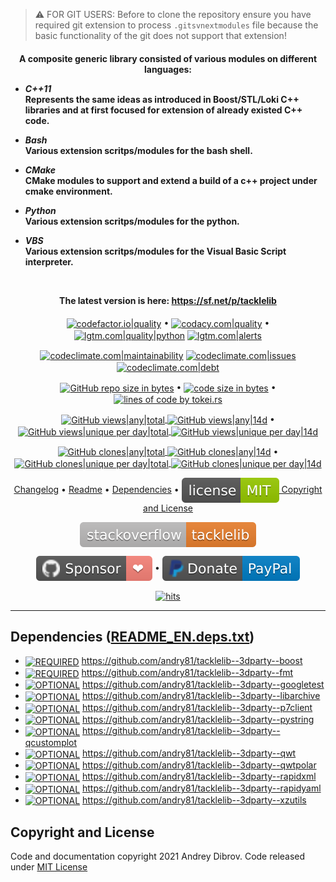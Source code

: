 > :warning: FOR GIT USERS: Before to clone the repository ensure you have required git extension to process `.gitsvnextmodules` file because the basic functionality of the git does not support that extension!

<h4 align="center">A composite generic library consisted of various modules on different languages:

<div align="left">

* <i>C++11</i><br/>
  Represents the same ideas as introduced in Boost/STL/Loki C++ libraries and
  at first focused for extension of already existed C++ code.<br/>

* <i>Bash</i><br/>
  Various extension scritps/modules for the bash shell.<br/>

* <i>CMake</i><br/>
  CMake modules to support and extend a build of a c++ project under cmake
  environment.<br/>
  
* <i>Python</i><br/>
  Various extension scritps/modules for the python.<br/>
  
* <i>VBS</i><br/>
  Various extension scritps/modules for the Visual Basic Script interpreter.<br/>
</div><br/>

The latest version is here: https://sf.net/p/tacklelib</h4>

<p align="center">
  <a href="https://www.codefactor.io/repository/github/andry81/tacklelib"><img src="https://img.shields.io/codefactor/grade/github/andry81/tacklelib?label=quality&logo=codefactor" valign="middle" alt="codefactor.io|quality" /></a>
  <!-- <a href="https://www.codefactor.io/repository/github/andry81/tacklelib"><img src="https://www.codefactor.io/repository/github/andry81/tacklelib/badge" valign="middle" alt="codefactor.io|quality" /></a> -->
• <a href="https://www.codacy.com/gh/andry81/tacklelib/dashboard?utm_source=github.com&amp;utm_medium=referral&amp;utm_content=andry81/tacklelib&amp;utm_campaign=Badge_Grade"><img src="https://img.shields.io/codacy/grade/f5c4d8059c76407b80ed0618d19d944e?label=quality&logo=codacy" valign="middle" alt="codacy.com|quality" /></a>
<!-- • <a href="https://www.codacy.com/gh/andry81/tacklelib/dashboard?utm_source=github.com&amp;utm_medium=referral&amp;utm_content=andry81/tacklelib&amp;utm_campaign=Badge_Grade"><img src="https://app.codacy.com/project/badge/Grade/f5c4d8059c76407b80ed0618d19d944e" valign="middle" alt="codacy.com|quality" /></a> -->
• <a href="https://lgtm.com/projects/g/andry81/tacklelib/context:python"><img src="https://img.shields.io/lgtm/grade/python/g/andry81/tacklelib.svg?label=quality: python&logo=lgtm" valign="middle" alt="lgtm.com|quality|python" /></a>
  <a href="https://lgtm.com/projects/g/andry81/tacklelib/alerts"><img src="https://img.shields.io/lgtm/alerts/github/andry81/tacklelib?label=alerts&logo=lgtm" valign="middle" alt="lgtm.com|alerts" /></a>
</p>

<p align="center">
  <a href="https://codeclimate.com/github/andry81/tacklelib/maintainability"><img src="https://api.codeclimate.com/v1/badges/0bcbb159098bb6d824fe/maintainability?logo=codeclimate" valign="middle" alt="codeclimate.com|maintainability" /></a>
  <a href="https://codeclimate.com/github/andry81/tacklelib/issues"><img src="https://img.shields.io/codeclimate/issues/andry81/tacklelib?logo=codeclimate" valign="middle" alt="codeclimate.com|issues" /></a>
  <a href="https://codeclimate.com/github/andry81/tacklelib/trends/technical_debt"><img src="https://img.shields.io/codeclimate/tech-debt/andry81/tacklelib?logo=codeclimate" valign="middle" alt="codeclimate.com|debt" /></a>
</p>

<p align="center">
  <a href="#"><img src="https://img.shields.io/github/repo-size/andry81/tacklelib?logo=github" valign="middle" alt="GitHub repo size in bytes" /></a>
• <a href="#"><img src="https://img.shields.io/github/languages/code-size/andry81/tacklelib?logo=github" valign="middle" alt="code size in bytes" /></a>
• <a href="https://github.com/XAMPPRocky/tokei"><img src="https://tokei.rs/b1/github/andry81/tacklelib?category=code" valign="middle" alt="lines of code by tokei.rs" /></a>
<!-- -- >
• <a href="https://github.com/XAMPPRocky/tokei"><img src="https://img.shields.io/tokei/lines/github/andry81/tacklelib?logo=tokei" valign="middle" alt="total lines by tokei.rs" /></a>
<!-- -->
</p>

<p align="center">
  <a href="https://github.com/andry81/tacklelib--gh-stats/commits/master/traffic/views">
    <img src="https://img.shields.io/badge/dynamic/json?color=success&label=Github%20views|all&query=count&url=https://github.com/andry81/tacklelib--gh-stats/raw/master/traffic/views/latest-accum.json?raw=True&logo=github" valign="middle" alt="GitHub views|any|total" />
    <img src="https://img.shields.io/badge/dynamic/json?color=success&label=14d&query=count&url=https://github.com/andry81/tacklelib--gh-stats/raw/master/traffic/views/latest.json?raw=True" valign="middle" alt="GitHub views|any|14d" /></a>
• <a href="https://github.com/andry81/tacklelib--gh-stats/commits/master/traffic/views">
    <img src="https://img.shields.io/badge/dynamic/json?color=success&label=Github%20views|unq&query=uniques&url=https://github.com/andry81/tacklelib--gh-stats/raw/master/traffic/views/latest-accum.json?raw=True&logo=github" valign="middle" alt="GitHub views|unique per day|total" />
    <img src="https://img.shields.io/badge/dynamic/json?color=success&label=14d&query=uniques&url=https://github.com/andry81/tacklelib--gh-stats/raw/master/traffic/views/latest.json?raw=True" valign="middle" alt="GitHub views|unique per day|14d" /></a>
</p>

<p align="center">
  <a href="https://github.com/andry81/tacklelib--gh-stats/commits/master/traffic/clones">
    <img src="https://img.shields.io/badge/dynamic/json?color=success&label=Github%20clones|all&query=count&url=https://github.com/andry81/tacklelib--gh-stats/raw/master/traffic/clones/latest-accum.json?raw=True&logo=github" valign="middle" alt="GitHub clones|any|total" />
    <img src="https://img.shields.io/badge/dynamic/json?color=success&label=14d&query=count&url=https://github.com/andry81/tacklelib--gh-stats/raw/master/traffic/clones/latest.json?raw=True" valign="middle" alt="GitHub clones|any|14d" /></a>
• <a href="https://github.com/andry81/tacklelib--gh-stats/commits/master/traffic/clones">
    <img src="https://img.shields.io/badge/dynamic/json?color=success&label=Github%20clones|unq&query=uniques&url=https://github.com/andry81/tacklelib--gh-stats/raw/master/traffic/clones/latest-accum.json?raw=True&logo=github" valign="middle" alt="GitHub clones|unique per day|total" />
    <img src="https://img.shields.io/badge/dynamic/json?color=success&label=14d&query=uniques&url=https://github.com/andry81/tacklelib--gh-stats/raw/master/traffic/clones/latest.json?raw=True" valign="middle" alt="GitHub clones|unique per day|14d" /></a>
</p>

<p align="center">
  <a href="https://github.com/andry81/tacklelib/blob/trunk/changelog.txt">Changelog</a>
• <a href="https://github.com/andry81/tacklelib/blob/trunk/README_EN.txt">Readme</a>
• <a href="#dependecies">Dependencies</a>
• <a href="#copyright-and-license"><img src="https://github.com/andry81/andry81/raw/master/badges/mit-license.svg" valign="middle" alt="copyright and license" />&nbsp;Copyright and License</a>
</p>

<p align="center">
  <a href="https://stackoverflow.com/search?q=tacklelib"><img src="https://github.com/andry81/tacklelib/raw/trunk/.github/badges/stackoverflow-tacklelib.svg" valign="middle" alt="stackoverflow search" /></a>
</p>

<p align="center">
  <a href="https://github.com/sponsors/andry81"><img src="https://github.com/andry81/andry81/raw/master/badges/github-sponsor.svg" valign="middle" alt="github sponsor" /></a>
• <a href="https://www.paypal.com/cgi-bin/webscr?item_name=Donation+to+tacklelib&cmd=_donations&business=andry%40inbox.ru"><img src="https://github.com/andry81/andry81/raw/master/badges/paypal-donate.svg" valign="middle" alt="paypal donate" /></a>
</p>

<!-- -->
<p align="center">
  <a href="#"><img src="https://hits.seeyoufarm.com/api/count/incr/badge.svg?url=https%3A%2F%2Fgithub.com%2Fandry81%2Ftacklelib&count_bg=%2379C83D&title_bg=%23555555&icon=&icon_color=%23E7E7E7&title=hits&edge_flat=false" valign="middle" alt="hits" /></a>
</p>
<!-- -->

---

## Dependencies<a name="dependecies"></a> (<a href="https://github.com/andry81/tacklelib/blob/trunk/README_EN.deps.txt">README_EN.deps.txt</a>)

* <a href="#"><img src="https://img.shields.io/static/v1?label=&message=REQUIRED&color=red" valign="middle" alt="REQUIRED" /></a> https://github.com/andry81/tacklelib--3dparty--boost
* <a href="#"><img src="https://img.shields.io/static/v1?label=&message=REQUIRED&color=red" valign="middle" alt="REQUIRED" /></a> https://github.com/andry81/tacklelib--3dparty--fmt
* <a href="#"><img src="https://img.shields.io/static/v1?label=&message=OPTIONAL&color=blue" valign="middle" alt="OPTIONAL" /></a> https://github.com/andry81/tacklelib--3dparty--googletest
* <a href="#"><img src="https://img.shields.io/static/v1?label=&message=OPTIONAL&color=blue" valign="middle" alt="OPTIONAL" /></a> https://github.com/andry81/tacklelib--3dparty--libarchive
* <a href="#"><img src="https://img.shields.io/static/v1?label=&message=OPTIONAL&color=blue" valign="middle" alt="OPTIONAL" /></a> https://github.com/andry81/tacklelib--3dparty--p7client
* <a href="#"><img src="https://img.shields.io/static/v1?label=&message=OPTIONAL&color=blue" valign="middle" alt="OPTIONAL" /></a> https://github.com/andry81/tacklelib--3dparty--pystring
* <a href="#"><img src="https://img.shields.io/static/v1?label=&message=OPTIONAL&color=blue" valign="middle" alt="OPTIONAL" /></a> https://github.com/andry81/tacklelib--3dparty--qcustomplot
* <a href="#"><img src="https://img.shields.io/static/v1?label=&message=OPTIONAL&color=blue" valign="middle" alt="OPTIONAL" /></a> https://github.com/andry81/tacklelib--3dparty--qwt
* <a href="#"><img src="https://img.shields.io/static/v1?label=&message=OPTIONAL&color=blue" valign="middle" alt="OPTIONAL" /></a> https://github.com/andry81/tacklelib--3dparty--qwtpolar
* <a href="#"><img src="https://img.shields.io/static/v1?label=&message=OPTIONAL&color=blue" valign="middle" alt="OPTIONAL" /></a> https://github.com/andry81/tacklelib--3dparty--rapidxml
* <a href="#"><img src="https://img.shields.io/static/v1?label=&message=OPTIONAL&color=blue" valign="middle" alt="OPTIONAL" /></a> https://github.com/andry81/tacklelib--3dparty--rapidyaml
* <a href="#"><img src="https://img.shields.io/static/v1?label=&message=OPTIONAL&color=blue" valign="middle" alt="OPTIONAL" /></a> https://github.com/andry81/tacklelib--3dparty--xzutils

## Copyright and License<a name="copyright-and-license"></a>

Code and documentation copyright 2021 Andrey Dibrov. Code released under [MIT License](https://github.com/andry81/tacklelib/blob/trunk/license.txt)
